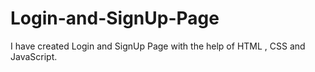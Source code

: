 # Login-and-SignUp-Page
I have created Login and SignUp Page with the help of HTML , CSS and JavaScript.
